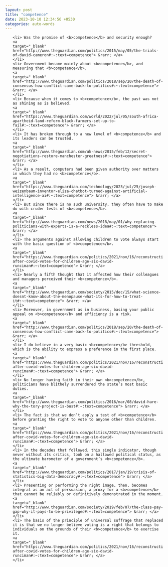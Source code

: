 ```yaml
---
layout: post
title: "competence"
date: 2023-10-10 12:34:56 +0530
categories: auto-words
---
```

<ol>

    <li> Was the promise of <b>competence</b> and security enough?
    <a 
    target="_blank" 
    href="http://www.theguardian.com/politics/2015/may/05/the-trials-of-david-cameron#:~:text=competence"> &rarr; </a>
    </li>
    <li> Government became mainly about <b>competence</b>, and measuring that <b>competence</b>.
    <a 
    target="_blank" 
    href="http://www.theguardian.com/politics/2018/sep/20/the-death-of-consensus-how-conflict-came-back-to-politics#:~:text=competence"> &rarr; </a>
    </li>
    <li> Because when it comes to <b>competence</b>, the past was not as shining as is believed.
    <a 
    target="_blank" 
    href="https://www.theguardian.com/world/2022/jul/05/south-africa-apartheid-land-reform-black-farmers-set-up-to-fail#:~:text=competence"> &rarr; </a>
    </li>
    <li> It has broken through to a new level of <b>competence</b> and its leaders can be trusted.
    <a 
    target="_blank" 
    href="http://www.theguardian.com/uk-news/2015/feb/12/secret-negotiations-restore-manchester-greatness#:~:text=competence"> &rarr; </a>
    </li>
    <li> As a result, computers had been given authority over matters in which they had no <b>competence</b>.
    <a 
    target="_blank" 
    href="https://www.theguardian.com/technology/2023/jul/25/joseph-weizenbaum-inventor-eliza-chatbot-turned-against-artificial-intelligence-ai#:~:text=competence"> &rarr; </a>
    </li>
    <li> But since there is no such university, they often have to make do with cruder tests of <b>competence</b>.
    <a 
    target="_blank" 
    href="http://www.theguardian.com/news/2018/may/01/why-replacing-politicians-with-experts-is-a-reckless-idea#:~:text=competence"> &rarr; </a>
    </li>
    <li> The arguments against allowing children to vote always start with the basic question of <b>competence</b>.
    <a 
    target="_blank" 
    href="https://www.theguardian.com/politics/2021/nov/16/reconstruction-after-covid-votes-for-children-age-six-david-runciman#:~:text=competence"> &rarr; </a>
    </li>
    <li> Nearly a fifth thought that it affected how their colleagues and managers perceived their <b>competence</b>.
    <a 
    target="_blank" 
    href="http://www.theguardian.com/society/2015/dec/15/what-science-doesnt-know-about-the-menopause-what-its-for-how-to-treat-it#:~:text=competence"> &rarr; </a>
    </li>
    <li> Moreover, in government as in business, basing your public appeal on <b>competence</b> and efficiency is a risk.
    <a 
    target="_blank" 
    href="http://www.theguardian.com/politics/2018/sep/20/the-death-of-consensus-how-conflict-came-back-to-politics#:~:text=competence"> &rarr; </a>
    </li>
    <li> I do believe in a very basic <b>competence</b> threshold, which is the ability to express a preference in the first place.
    <a 
    target="_blank" 
    href="https://www.theguardian.com/politics/2021/nov/16/reconstruction-after-covid-votes-for-children-age-six-david-runciman#:~:text=competence"> &rarr; </a>
    </li>
    <li> No longer having faith in their own <b>competence</b>, politicians have blithely surrendered the state’s most basic duties.
    <a 
    target="_blank" 
    href="http://www.theguardian.com/politics/2016/mar/08/david-hare-why-the-tory-project-is-bust#:~:text=competence"> &rarr; </a>
    </li>
    <li> The fact is that we don’t apply a test of <b>competence</b> before granting the right to vote to anyone other than children.
    <a 
    target="_blank" 
    href="https://www.theguardian.com/politics/2021/nov/16/reconstruction-after-covid-votes-for-children-age-six-david-runciman#:~:text=competence"> &rarr; </a>
    </li>
    <li> In the decades that followed, this single indicator, though never without its critics, took on a hallowed political status, as the ultimate barometer of a government’s <b>competence</b>.
    <a 
    target="_blank" 
    href="http://www.theguardian.com/politics/2017/jan/19/crisis-of-statistics-big-data-democracy#:~:text=competence"> &rarr; </a>
    </li>
    <li> Presenting or performing the right image, then, becomes integral as an act of persuasion, a proxy for a <b>competence</b> that cannot be reliably or definitively demonstrated in the moment.
    <a 
    target="_blank" 
    href="http://www.theguardian.com/society/2019/feb/07/the-class-pay-gap-why-it-pays-to-be-privileged#:~:text=competence"> &rarr; </a>
    </li>
    <li> The basis of the principle of universal suffrage that replaced it is that we no longer believe voting is a right that belongs to individuals on the grounds of their <b>competence</b> to exercise it.
    <a 
    target="_blank" 
    href="https://www.theguardian.com/politics/2021/nov/16/reconstruction-after-covid-votes-for-children-age-six-david-runciman#:~:text=competence"> &rarr; </a>
    </li>